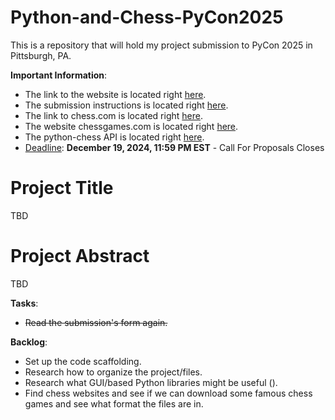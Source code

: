 # Python-and-Chess-PyCon2025
This is a repository that will hold my project submission to PyCon 2025 in Pittsburgh, PA.

**Important Information**:
* The link to the website is located right [here](https://us.pycon.org/2025/speaking/guidelines/).
* The submission instructions is located right [here](https://us.pycon.org/2025/speaking/pretalx/).
* The link to chess.com is located right [here](https://www.chess.com/home).
* The website chessgames.com is located right [here](https://www.chessgames.com/).
* The python-chess API is located right [here](https://python-chess.readthedocs.io/en/latest/index.html).
* <ins>Deadline</ins>: **December 19, 2024, 11:59 PM EST** - Call For Proposals Closes

# Project Title
TBD

# Project Abstract
TBD

**Tasks**:
* <s>Read the submission's form again.</s>


**Backlog**:
* Set up the code scaffolding.
* Research how to organize the project/files.
* Research what GUI/based Python libraries might be useful ().
* Find chess websites and see if we can download some famous chess games and see what format the files are in.

